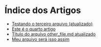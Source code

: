 # Índice dos Artigos

- [Testando o terceiro arquivo (atualizado)](third_file.md)
- [Este é o quarto artigo](fourth_file.md)
- [Título do arquivo other_file.md atualizado](other_file.md)
- [Meu arquivo será isso assim](meu_arquivo.md)
